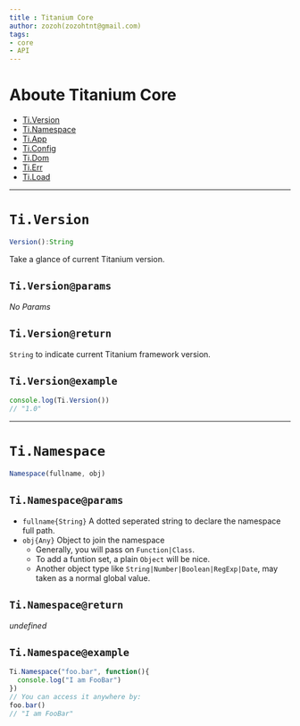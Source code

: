 ```yaml
---
title : Titanium Core
author: zozoh(zozohtnt@gmail.com)
tags:
- core
- API
---
```


# Aboute Titanium Core

- [Ti.Version](#Ti.Version)
- [Ti.Namespace](#Ti.Namespace)
- [Ti.App](app.md)
- [Ti.Config](config.md)
- [Ti.Dom](dom.md)
- [Ti.Err](err.md)
- [Ti.Load](load.md)

-------------------------------------
# `Ti.Version`

```js
Version():String
```

Take a glance of current Titanium version.

## `Ti.Version@params`

*No Params*

## `Ti.Version@return`

`String` to indicate current Titanium framework version.

## `Ti.Version@example`

```js
console.log(Ti.Version())
// "1.0"
```

-------------------------------------
# `Ti.Namespace`

```js
Namespace(fullname, obj)
```

## `Ti.Namespace@params`

- `fullname{String}` A dotted seperated string to declare the namespace full path. 
- `obj{Any}` Object to join the namespace
  + Generally, you will pass on `Function|Class`.
  + To add a funtion set, a plain `Object` will be nice.
  + Another object type like `String|Number|Boolean|RegExp|Date`, may taken as a normal global value.

## `Ti.Namespace@return`

*undefined*

## `Ti.Namespace@example`

```js
Ti.Namespace("foo.bar", function(){
  console.log("I am FooBar")
})
// You can access it anywhere by:
foo.bar()
// "I am FooBar"
```

